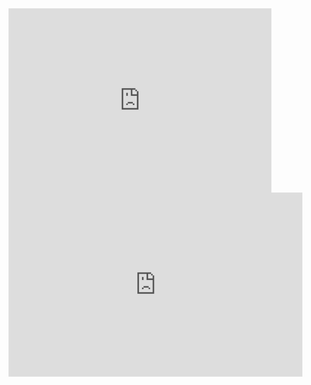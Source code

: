 <iframe width="518" height="362" src="https://www.youtube.com/embed/FKGJFpGL_5E?list=PLr9__TX1lp-5OamNfCIKxQeYbdINkAbja" frameborder="0" allow="accelerometer; autoplay; clipboard-write; encrypted-media; gyroscope; picture-in-picture" allowfullscreen></iframe> <iframe width="579" height="362" src="https://www.youtube.com/embed/Qiomp_VUpsk?list=PLr9__TX1lp-6h7pzHBQoyQbMXICnmHFm2" frameborder="0" allow="accelerometer; autoplay; clipboard-write; encrypted-media; gyroscope; picture-in-picture" allowfullscreen></iframe>
